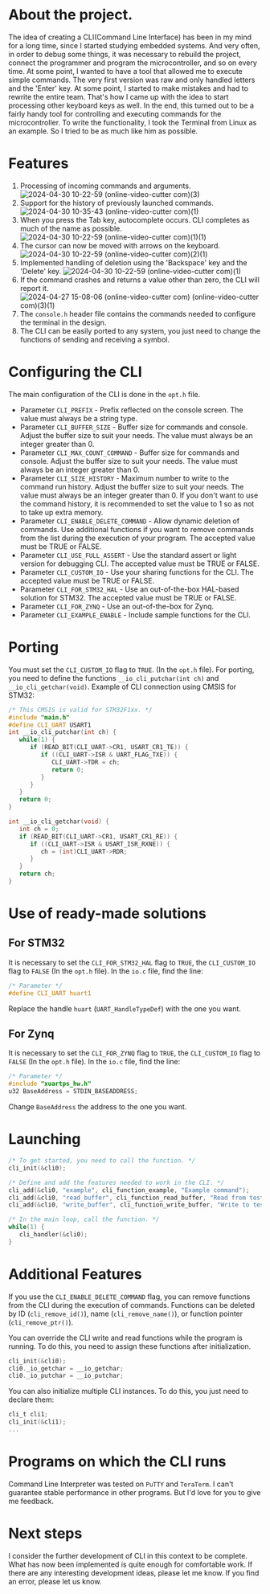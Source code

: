 # About the project.
The idea of creating a CLI(Command Line Interface) has been in my mind for a long time, since I started studying embedded systems. And very often, in order to debug some things, it was necessary to rebuild the project, connect the programmer and program the microcontroller, and so on every time. At some point, I wanted to have a tool that allowed me to execute simple commands. The very first version was raw and only handled letters and the 'Enter' key. At some point, I started to make mistakes and had to rewrite the entire team. That's how I came up with the idea to start processing other keyboard keys as well. In the end, this turned out to be a fairly handy tool for controlling and executing commands for the microcontroller. To write the functionality, I took the Terminal from Linux as an example. So I tried to be as much like him as possible.

# Features 
1. Processing of incoming commands and arguments.
   ![2024-04-30 10-22-59 (online-video-cutter com)(3)](https://github.com/mart0uf/cli/assets/104390290/1ef5d4a7-6507-4bf3-8e49-8135fc252278)
3. Support for the history of previously launched commands.
   ![2024-04-30 10-35-43 (online-video-cutter com)(1)](https://github.com/mart0uf/cli/assets/104390290/b817ff80-0e9e-4c5b-89c4-15e52a734ec7)
5. When you press the Tab key, autocomplete occurs. CLI completes as much of the name as possible.
   ![2024-04-30 10-22-59 (online-video-cutter com)(1)(1)](https://github.com/mart0uf/cli/assets/104390290/a9ac9742-e0c4-49b7-8fe1-c4f4a122bfd4)
6. The cursor can now be moved with arrows on the keyboard.
   ![2024-04-30 10-22-59 (online-video-cutter com)(2)(1)](https://github.com/mart0uf/cli/assets/104390290/c5c584d0-fbe2-4ef7-8f3d-8b75c39c4e1b)
8. Implemented handling of deletion using the 'Backspace' key and the 'Delete' key.
   ![2024-04-30 10-22-59 (online-video-cutter com)(1)](https://github.com/mart0uf/cli/assets/104390290/6290e580-3dfe-4445-b2ab-e678925b1f49)
10. If the command crashes and returns a value other than zero, the CLI will report it.
    ![2024-04-27 15-08-06 (online-video-cutter com) (online-video-cutter com)(3)(1)](https://github.com/mart0uf/cli/assets/104390290/28780123-7c50-451a-8652-bcae4445ba2d)
12. The `console.h` header file contains the commands needed to configure the terminal in the design.
13. The CLI can be easily ported to any system, you just need to change the functions of sending and receiving a symbol.

# Configuring the CLI
The main configuration of the CLI is done in the `opt.h` file.

- Parameter `CLI_PREFIX` - Prefix reflected on the console screen. The value must always be a string type.
- Parameter `CLI_BUFFER_SIZE` - Buffer size for commands and console. Adjust the buffer size to suit your needs. The value must always be an integer greater than 0.
- Parameter `CLI_MAX_COUNT_COMMAND` - Buffer size for commands and console. Adjust the buffer size to suit your needs. The value must always be an integer greater than 0.
- Parameter `CLI_SIZE_HISTORY` - Maximum number to write to the command run history. Adjust the buffer size to suit your needs. The value must always be an integer greater than 0. If you don't want to use the command history, it is recommended to set the value to 1 so as not to take up extra memory.
- Parameter `CLI_ENABLE_DELETE_COMMAND` - Allow dynamic deletion of commands. Use additional functions if you want to remove commands from the list during the execution of your program. The accepted value must be TRUE or FALSE.
- Parameter `CLI_USE_FULL_ASSERT` - Use the standard assert or light version for debugging CLI. The accepted value must be TRUE or FALSE.
- Parameter `CLI_CUSTOM_IO` - Use your sharing functions for the CLI. The accepted value must be TRUE or FALSE.
- Parameter `CLI_FOR_STM32_HAL` - Use an out-of-the-box HAL-based solution for STM32. The accepted value must be TRUE or FALSE.
- Parameter `CLI_FOR_ZYNQ` - Use an out-of-the-box for Zynq.
- Parameter `CLI_EXAMPLE_ENABLE` - Include sample functions for the CLI.

# Porting
You must set the `CLI_CUSTOM_IO` flag to `TRUE`. (In the `opt.h` file). For porting, you need to define the functions `__io_cli_putchar(int ch)` and `__io_cli_getchar(void)`. Example of CLI connection using CMSIS for STM32:
```c
/* This CMSIS is valid for STM32F1xx. */
#include "main.h"
#define CLI_UART USART1
int __io_cli_putchar(int ch) {
   while(1) {
      if (READ_BIT(CLI_UART->CR1, USART_CR1_TE)) {
         if ((CLI_UART->ISR & UART_FLAG_TXE)) {
            CLI_UART->TDR = ch;
            return 0;
         }
      }
   }
   return 0;
}

int __io_cli_getchar(void) {
   int ch = 0;
   if (READ_BIT(CLI_UART->CR1, USART_CR1_RE)) {
      if ((CLI_UART->ISR & USART_ISR_RXNE)) {
         ch = (int)CLI_UART->RDR;
      }
   }
   return ch;
}
```
# Use of ready-made solutions

## For STM32
It is necessary to set the `CLI_FOR_STM32_HAL` flag to `TRUE`, the `CLI_CUSTOM_IO` flag to `FALSE`  (In the `opt.h` file). In the `io.c` file, find the line:
```c
/* Parameter */	
#define CLI_UART huart1
```
Replace the handle `huart` (`UART_HandleTypeDef`) with the one you want.


## For Zynq
It is necessary to set the `CLI_FOR_ZYNQ` flag to `TRUE`, the `CLI_CUSTOM_IO` flag to `FALSE`  (In the `opt.h` file). In the `io.c` file, find the line:
```c
/* Parameter */	
#include "xuartps_hw.h"
u32 BaseAddress = STDIN_BASEADDRESS;
```
Change `BaseAddress` the address to the one you want.

# Launching
```c
/* To get started, you need to call the function. */
cli_init(&cli0);

/* Define and add the features needed to work in the CLI. */
cli_add(&cli0, "example", cli_function_example, "Example command");
cli_add(&cli0, "read_buffer", cli_function_read_buffer, "Read from test buffer");
cli_add(&cli0, "write_buffer", cli_function_write_buffer, "Write to test buffer");

/* In the main loop, call the function. */
while(1) {
   cli_handler(&cli0);
}
```

# Additional Features
If you use the `CLI_ENABLE_DELETE_COMMAND` flag, you can remove functions from the CLI during the execution of commands. Functions can be deleted by ID (`cli_remove_id()`), name (`cli_remove_name()`), or function pointer (`cli_remove_ptr()`).

You can override the CLI write and read functions while the program is running. To do this, you need to assign these functions after initialization.
```c
cli_init(&cli0);
cli0._io_getchar = __io_getchar;
cli0._io_putchar = __io_putchar;
```

You can also initialize multiple CLI instances. To do this, you just need to declare them:
```c
cli_t cli1;
cli_init(&cli1);
...
```

# Programs on which the CLI runs
Command Line Interpreter was tested on `PuTTY` and `TeraTerm`. I can't guarantee stable performance in other programs. But I'd love for you to give me feedback.

# Next steps
I consider the further development of CLI in this context to be complete. What has now been implemented is quite enough for comfortable work. If there are any interesting development ideas, please let me know. If you find an error, please let us know.

